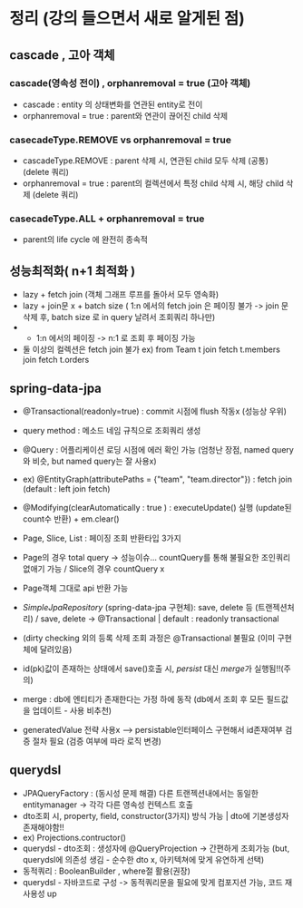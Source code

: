 # 정리 (강의 들으면서 새로 알게된 점)

## cascade , 고아 객체  

### cascade(영속성 전이) , orphanremoval = true (고아 객체)  
 - cascade : entity 의 상태변화를 연관된 entity로 전이
 - orphanremoval = true : parent와 연관이 끊어진 child 삭제
 
### casecadeType.REMOVE vs orphanremoval = true
 - cascadeType.REMOVE : parent 삭제 시, 연관된 child 모두 삭제 (공통) (delete 쿼리)
 - orphanremoval = true : parent의 컬렉션에서 특정 child 삭제 시, 해당 child 삭제 (delete 쿼리)

### casecadeType.ALL + orphanremoval = true
 - parent의 life cycle 에 완전히 종속적

## 성능최적화( n+1 최적화 )
 - lazy + fetch join (객체 그래프 루프를 돌아서 모두 영속화)
 - lazy + join문 x + batch size ( 1:n 에서의 fetch join 은 페이징 불가 -> join 문 삭제 후, batch size 로 in query 날려서 조회쿼리 하나만)
 - + 1:n 에서의 페이징 -> n:1 로 조회 후 페이징 가능
 - 둘 이상의 컬렉션은 fetch join 불가 ex) from Team t join fetch t.members join fetch t.orders


## spring-data-jpa  
 - @Transactional(readonly=true) : commit 시점에 flush 작동x (성능상 우위)
 - query method : 메소드 네임 규칙으로 조회쿼리 생성
 - @Query : 어플리케이션 로딩 시점에 에러 확인 가능 (엄청난 장점, named query와 비슷, but named query는 잘 사용x)
 - ex) @EntityGraph(attributePaths = {"team", "team.director"})  : fetch join (default : left join fetch)
 - @Modifying(clearAutomatically : true )  : executeUpdate() 실행 (update된 count수 반환) + em.clear()
 - Page, Slice, List : 페이징 조회 반환타입 3가지
 - Page의 경우 total query -> 성능이슈... countQuery를 통해 불필요한 조인쿼리 없애기 가능 /  Slice의 경우 countQuery x
 - Page객체 그대로 api 반환 가능 
 - *SimpleJpaRepository* (spring-data-jpa 구현체): save, delete 등 (트랜젝션처리) / save, delete -> @Transactional | default : readonly transactional
 - (dirty checking 외의 등록 삭제 조회 과정은 @Transactional 불필요 (이미 구현체에 달려있음)
 
 - id(pk)값이 존재하는 상태에서 save()호출 시, *persist* 대신 *merge*가 실행됨!!(주의) 
 - merge : db에 엔티티가 존재한다는 가정 하에 동작 (db에서 조회 후 모든 필드값을 업데이트 - 사용 비추천)
 - generatedValue 전략 사용x --> persistable인터페이스 구현해서 id존재여부 검증 절차 필요 (검증 여부에 따라 로직 변경)

## querydsl
 - JPAQueryFactory : (동시성 문제 해결) 다른 트랜젝션내에서는 동일한 entitymanager -> 각각 다른 영속성 컨텍스트 호출
 - dto조회 시, property, field, constructor(3가지) 방식 가능 | dto에 기본생성자 존재해야함!!
 - ex) Projections.contructor()
 - querydsl - dto조회 : 생성자에 @QueryProjection -> 간편하게 조회가능 (but, querydsl에 의존성 생김 - 순수한 dto x, 아키텍쳐에 맞게 유연하게 선택) 
 - 동적쿼리 : BooleanBuilder , where절 활용(권장)
 - querydsl - 자바코드로 구성 -> 동적쿼리문을 필요에 맞게 컴포지션 가능, 코드 재사용성 up
